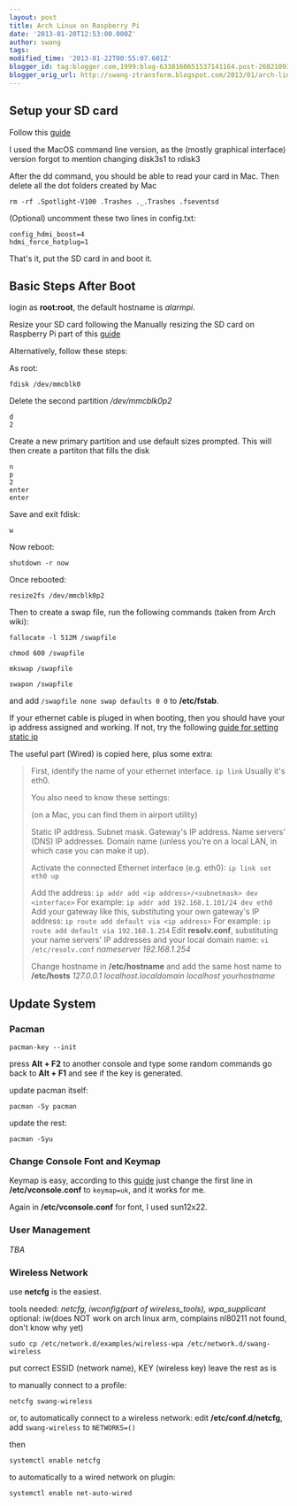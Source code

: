 ```yaml
---
layout: post
title: Arch Linux on Raspberry Pi
date: '2013-01-20T12:53:00.000Z'
author: swang
tags: 
modified_time: '2013-01-22T00:55:07.601Z'
blogger_id: tag:blogger.com,1999:blog-6338160651537141164.post-2682109379472394445
blogger_orig_url: http://swang-ztransform.blogspot.com/2013/01/arch-linux-on-raspberry-pi.html
---
```


## Setup your SD card 

Follow this [guide](http://elinux.org/RPi_Easy_SD_Card_Setup)

I used the MacOS command line version, as the (mostly graphical interface) version forgot to mention changing disk3s1 to rdisk3

After the dd command, you should be able to read your card in Mac. Then delete all the dot folders created by Mac

```
rm -rf .Spotlight-V100 .Trashes ._.Trashes .fseventsd                                              
```

(Optional) uncomment these two lines in config.txt:

```
config_hdmi_boost=4
hdmi_force_hotplug=1
```

That's it, put the SD card in and boot it.


## Basic Steps After Boot

login as **root:root**, the default hostname is *alarmpi*.

Resize your SD card following the Manually resizing the SD card on Raspberry Pi 
part of this [guide](http://elinux.org/RPi_Resize_Flash_Partitions)

Alternatively, follow these steps:

As root:

```
fdisk /dev/mmcblk0
```

Delete the second partition */dev/mmcblk0p2*

```
d
2
```

Create a new primary partition and use default sizes prompted. This will then create a partiton that fills the disk

```
n
p
2
enter
enter
```

Save and exit fdisk:

```
w
```

Now reboot:

```
shutdown -r now
```

Once rebooted:

```
resize2fs /dev/mmcblk0p2
```

Then to create a swap file, run the following commands (taken from Arch wiki):

```
fallocate -l 512M /swapfile

chmod 600 /swapfile

mkswap /swapfile

swapon /swapfile
```

and add `/swapfile none swap defaults 0 0` to **/etc/fstab**.


If your ethernet cable is pluged in when booting, then you should have your ip address assigned and working. 
If not, try the following [guide for setting static ip](https://wiki.archlinux.org/index.php/Beginners%27_Guide)

The useful part (Wired) is copied here, plus some extra:

> First, identify the name of your ethernet interface.
`ip link`
> Usually it's eth0.
>
> You also need to know these settings:
>
> (on a Mac, you can find them in airport utility)
>
> Static IP address.
> Subnet mask.
> Gateway's IP address.
> Name servers' (DNS) IP addresses.
> Domain name (unless you're on a local LAN, in which case you can make it up). 
>
> Activate the connected Ethernet interface (e.g. eth0):
`ip link set eth0 up`
> 
> Add the address:
`ip addr add <ip address>/<subnetmask> dev <interface>`
> For example:
`ip addr add 192.168.1.101/24 dev eth0`
> Add your gateway like this, substituting your own gateway's IP address:
`ip route add default via <ip address>`
> For example:
`ip route add default via 192.168.1.254`
> Edit **resolv.conf**, substituting your name servers' IP addresses and your local domain name:
`vi /etc/resolv.conf`
> _nameserver 192.168.1.254_
>
> Change hostname in **/etc/hostname** and add the same host name to **/etc/hosts**
> _127.0.0.1 localhost.localdomain localhost yourhostname_


## Update System

### Pacman

```
pacman-key --init
```

press **Alt + F2** to another console and type some random commands
go back to **Alt + F1** and see if the key is generated.

update pacman itself:

```
pacman -Sy pacman
```

update the rest:

```
pacman -Syu
```

### Change Console Font and Keymap

Keymap is easy, according to this [guide](https://wiki.archlinux.org/index.php/KEYMAP)
just change the first line in **/etc/vconsole.conf** to `keymap=uk`, and it works for me.

Again in **/etc/vconsole.conf** for font, I used sun12x22.

### User Management

_TBA_

### Wireless Network

use **netcfg** is the easiest.

tools needed:
*netcfg, iwconfig(part of wireless_tools), wpa_supplicant*
optional: iw(does NOT work on arch linux arm, complains nl80211 not found, don't know why yet)

```
sudo cp /etc/network.d/examples/wireless-wpa /etc/network.d/swang-wireless
```

put correct ESSID (network name), KEY (wireless key)
leave the rest as is

to manually connect to a profile:

```
netcfg swang-wireless
```

or, to automatically connect to a wireless network:
edit **/etc/conf.d/netcfg**, add `swang-wireless` to `NETWORKS=()`

then

```
systemctl enable netcfg
```

to automatically to a wired network on plugin:

```
systemctl enable net-auto-wired
```

